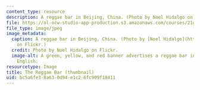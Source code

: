 ```yaml
---
content_type: resource
description: A reggae bar in Beijing, China. (Photo by Noel Hidalgo on Flickr.)
file: https://ol-ocw-studio-app-production.s3.amazonaws.com/courses/21g-035-topics-in-culture-and-globalization-reggae-as-transnational-culture-fall-2010/bc5a6fe38a630d94e1c26fc909f18411_21g-035f10-th.jpg
file_type: image/jpeg
image_metadata:
  caption: A reggae bar in Beijing, China. (Photo by [Noel Hidalgo](http://www.flickr.com/photos/noneck/2730937613/)
    on Flickr.)
  credit: Photo by Noel Hidalgo on Flickr.
  image-alt: A green, yellow, and red banner advertises a reggae bar in Mandarin and
    English.
resourcetype: Image
title: The Reggae Bar (thumbnail)
uid: bc5a6fe3-8a63-0d94-e1c2-6fc909f18411
---
```

